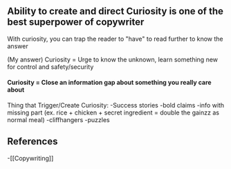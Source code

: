 ## Ability to create and direct Curiosity is one of the best superpower of copywriter

With curiosity, you can trap the reader to "have" to read further to know the answer

(My answer) Curiosity = Urge to know the unknown, learn something new for control and safety/security

#### Curiosity = Close an information gap about something you really care about

Thing that Trigger/Create Curiosity:
	-Success stories
	-bold claims
	-info with missing part (ex. rice + chicken + secret ingredient = double the gainzz as normal meal)
	 -cliffhangers
	 -puzzles
## References
<!-- Links to pages not referenced in the content -->
-[[Copywriting]] 
